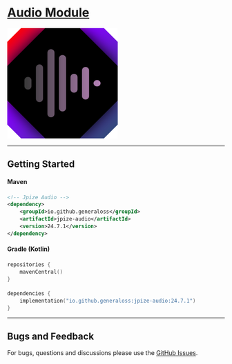# [Audio Module](https://github.com/generaloss/jpize-audio)
![logo](logo.svg)

---

## Getting Started

#### Maven
```xml
<!-- Jpize Audio -->
<dependency>
    <groupId>io.github.generaloss</groupId>
    <artifactId>jpize-audio</artifactId>
    <version>24.7.1</version>
</dependency>
```
#### Gradle (Kotlin)
```kotlin
repositories {
    mavenCentral()
}

dependencies {
    implementation("io.github.generaloss:jpize-audio:24.7.1")
}
```

---

## Bugs and Feedback
For bugs, questions and discussions please use the [GitHub Issues](https://github.com/generaloss/jpize-audio/issues).